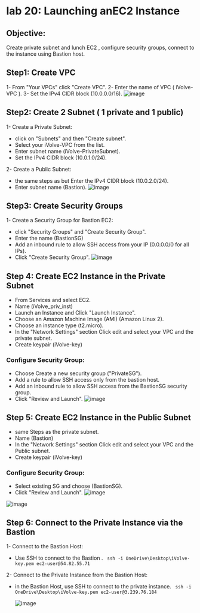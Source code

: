 # lab 20: Launching anEC2 Instance
## Objective: 
Create private subnet and lunch EC2 , configure security groups, connect to the instance using Bastion host.

## Step1: Create VPC 
1- From "Your VPCs" click "Create VPC".
2- Enter the name of VPC ( iVolve-VPC ).
3- Set the IPv4 CIDR block (10.0.0.0/16).
 ![image](https://github.com/ramy282/iVolve_OJT/assets/60857262/7c750986-055b-488a-b789-fb029a1bbbe9)

## Step2: Create 2 Subnet ( 1 private and 1 public)
1- Create a Private Subnet:
- click on "Subnets" and then "Create subnet".
- Select your iVolve-VPC from the list.
- Enter subnet name (iVolve-PrivateSubnet).
- Set the IPv4 CIDR block (10.0.1.0/24).
  
2- Create a Public Subnet:
- the same steps as but Enter the IPv4 CIDR block (10.0.2.0/24).
- Enter subnet name (Bastion).
  ![image](https://github.com/ramy282/iVolve_OJT/assets/60857262/0040ae67-9d97-4277-8b3e-ffb2f3aa8298)

## Step3: Create Security Groups
1- Create a Security Group for Bastion EC2:

- click "Security Groups" and "Create Security Group".
- Enter the name (BastionSG)
- Add an inbound rule to allow SSH access from your IP (0.0.0.0/0 for all IPs).
- Click "Create Security Group".
![image](https://github.com/ramy282/iVolve_OJT/assets/60857262/5f1312eb-b3c1-4dda-a740-db4e7483f0c5)

## Step 4: Create EC2 Instance in the Private Subnet
- From Services and select EC2.
-  Name (iVolve_priv_inst)
- Launch an Instance and Click "Launch Instance".
- Choose an Amazon Machine Image (AMI) (Amazon Linux 2).
- Choose an instance type (t2.micro).
- In the "Network Settings" section Click edit and select your VPC and the private subnet.
- Create keypair (iVolve-key)
### Configure Security Group:
- Choose Create a new security group ("PrivateSG").
- Add a rule to allow SSH access only from the bastion host.
- Add an inbound rule to allow SSH access from the BastionSG security group.
- Click "Review and Launch".
![image](https://github.com/ramy282/iVolve_OJT/assets/60857262/e2a399f2-0d80-4f0a-b356-bc7b59040444)

## Step 5: Create EC2 Instance in the Public Subnet
- same Steps as the private subnet.
- Name (Bastion)
- In the "Network Settings" section Click edit and select your VPC and the  Public subnet.
- Create keypair (iVolve-key)
### Configure Security Group:
- Select existing SG and choose (BastionSG).
- Click "Review and Launch".
 ![image](https://github.com/ramy282/iVolve_OJT/assets/60857262/2b81f2bb-ba53-43d3-ba7c-1a64842d6e7a)

![image](https://github.com/ramy282/iVolve_OJT/assets/60857262/4d4e9148-fcee-4194-8d79-b319c8aa820a)

## Step 6: Connect to the Private Instance via the Bastion
1- Connect to the Bastion Host:
- Use SSH to connect to the Bastion . ` ssh -i OneDrive\Desktop\iVolve-key.pem ec2-user@54.82.55.71`
  
2- Connect to the Private Instance from the Bastion Host:
- in the Bastion Host, use SSH to connect to the private instance. ` ssh -i OneDrive\Desktop\iVolve-key.pem ec2-user@3.239.76.184`
  
  ![image](https://github.com/ramy282/iVolve_OJT/assets/60857262/3fbd65ab-1ea9-4fc6-b405-6d8fb6df52b0)

